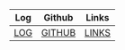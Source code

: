 | Log             | Github                                         | Links  |
|-----------------|------------------------------------------------|--------|
| [LOG](https://TheoKevH.github.io/os242/TXT/mylog.txt) | [GITHUB](https://github.com/TheoKevH/os242) | [LINKS](https://TheoKevH.github.io/os242/LINKS/) |
